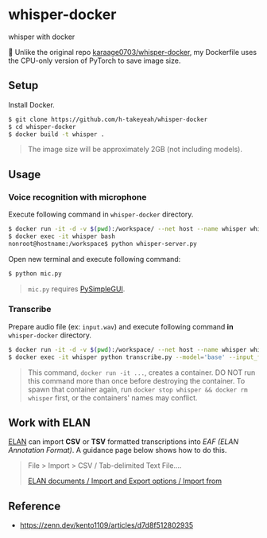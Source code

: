 # whisper-docker
whisper with docker

:memo: Unlike the original repo [karaage0703/whisper-docker](https://github.com/karaage0703/whisper-docker), my Dockerfile uses the CPU-only version of PyTorch to save image size.

## Setup
Install Docker.

```sh
$ git clone https://github.com/h-takeyeah/whisper-docker
$ cd whisper-docker
$ docker build -t whisper .
```

> The image size will be approximately 2GB (not including models).

## Usage
### Voice recognition with microphone
Execute following command in `whisper-docker` directory.

```sh
$ docker run -it -d -v $(pwd):/workspace/ --net host --name whisper whisper
$ docker exec -it whisper bash
nonroot@hostname:/workspace$ python whisper-server.py
```

Open new terminal and execute following command:

```sh
$ python mic.py
```

> `mic.py` requires [PySimpleGUI](https://github.com/PySimpleGUI/PySimpleGUI).

### Transcribe
Prepare audio file (ex: `input.wav`) and execute following command **in** `whisper-docker` directory.

```sh
$ docker run -it -d -v $(pwd):/workspace/ --net host --name whisper whisper
$ docker exec -it whisper python transcribe.py --model='base' --input_file='input.wav' --output_format='tsv' --language='ja'
```

> This command, `docker run -it ...`, creates a container. DO NOT run this command more than once before destroying the container.
> To spawn that container again, run `docker stop whisper && docker rm whisper` first, or the containers' names may conflict.

## Work with ELAN
[ELAN](https://archive.mpi.nl/tla/elan) can import **CSV** or **TSV** formatted transcriptions into *EAF (ELAN Annotation Format)*. A guidance page below shows how to do this.

> File > Import > CSV / Tab-delimited Text File....
>
> [ELAN documents / Import and Export options / Import from](https://www.mpi.nl/tools/elan/docs/manual/index.html#Sec_Importing_CSV_Tab-delimited_Text_Files.html)

## Reference
- https://zenn.dev/kento1109/articles/d7d8f512802935
